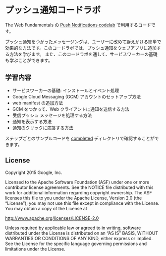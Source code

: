 # プッシュ通知コードラボ

The Web Fundamentals の [Push Notifications codelab](https://codelabs.developers.google.com/codelabs/push-notifications/) で利用するコードです。

プッシュ通知をつかったメッセージングは、ユーザーに改めて訴えかける簡単で効果的な方法です。このコードラボでは、プッシュ通知をウェブアプリに追加する方法を学びます。
また、このコードラボを通して、サービスワーカーの基礎も学ぶことができます。

## 学習内容

* サービスワーカーの基礎: インストールとイベント処理
* Google Cloud Messaging (GCM) アカウントのセットアップ方法
* web manifest の追加方法
* GCM をつかって、Web クライアントに通知を送信する方法
* 受信プッシュ メッセージを処理する方法
* 通知を表示する方法
* 通知のクリックに応答する方法

ステップごとのサンプルコードを [completed](completed/) ディレクトリで確認することができます。

## License

Copyright 2015 Google, Inc.

Licensed to the Apache Software Foundation (ASF) under one or more contributor license agreements. See the NOTICE file distributed with this work for additional information regarding copyright ownership. The ASF licenses this file to you under the Apache License, Version 2.0 (the “License”); you may not use this file except in compliance with the License. You may obtain a copy of the License at

http://www.apache.org/licenses/LICENSE-2.0

Unless required by applicable law or agreed to in writing, software distributed under the License is distributed on an “AS IS” BASIS, WITHOUT WARRANTIES OR CONDITIONS OF ANY KIND, either express or implied. See the License for the specific language governing permissions and limitations under the License.
